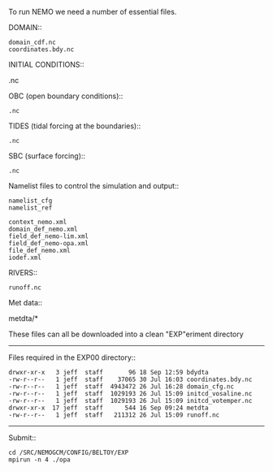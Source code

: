 To run NEMO we need a number of essential files.

DOMAIN::

	domain_cdf.nc
	coordinates.bdy.nc

INITIAL CONDITIONS::

  .nc

OBC (open boundary conditions)::

	.nc

TIDES (tidal forcing at the boundaries)::

	.nc

SBC (surface forcing)::

	.nc


Namelist files to control the simulation and output::

	namelist_cfg
	namelist_ref

	context_nemo.xml
	domain_def_nemo.xml
	field_def_nemo-lim.xml
	field_def_nemo-opa.xml
	file_def_nemo.xml
	iodef.xml

RIVERS::

	runoff.nc

Met data::

 metdta/*

These files can all be downloaded into a clean "EXP"eriment directory

---

Files required in the EXP00 directory::

	drwxr-xr-x   3 jeff  staff       96 18 Sep 12:59 bdydta
	-rw-r--r--   1 jeff  staff    37065 30 Jul 16:03 coordinates.bdy.nc
	-rw-r--r--   1 jeff  staff  4943472 26 Jul 16:28 domain_cfg.nc
	-rw-r--r--   1 jeff  staff  1029193 26 Jul 15:09 initcd_vosaline.nc
	-rw-r--r--   1 jeff  staff  1029193 26 Jul 15:09 initcd_votemper.nc
	drwxr-xr-x  17 jeff  staff      544 16 Sep 09:24 metdta
	-rw-r--r--   1 jeff  staff   211312 26 Jul 15:09 runoff.nc

---

Submit::

	cd /SRC/NEMOGCM/CONFIG/BELTOY/EXP
	mpirun -n 4 ./opa
